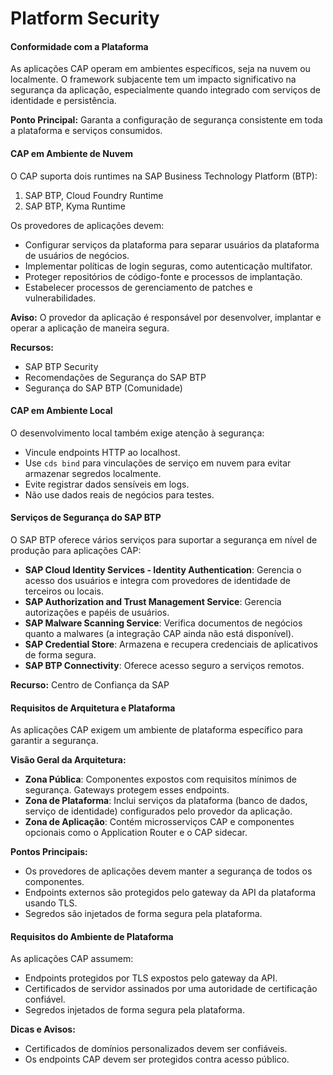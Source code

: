 # Platform Security
#### Conformidade com a Plataforma

As aplicações CAP operam em ambientes específicos, seja na nuvem ou localmente. O framework subjacente tem um impacto significativo na segurança da aplicação, especialmente quando integrado com serviços de identidade e persistência.

**Ponto Principal:** Garanta a configuração de segurança consistente em toda a plataforma e serviços consumidos.

#### CAP em Ambiente de Nuvem
O CAP suporta dois runtimes na SAP Business Technology Platform (BTP):

1. SAP BTP, Cloud Foundry Runtime
2. SAP BTP, Kyma Runtime

Os provedores de aplicações devem:

- Configurar serviços da plataforma para separar usuários da plataforma de usuários de negócios.
- Implementar políticas de login seguras, como autenticação multifator.
- Proteger repositórios de código-fonte e processos de implantação.
- Estabelecer processos de gerenciamento de patches e vulnerabilidades.

**Aviso:** O provedor da aplicação é responsável por desenvolver, implantar e operar a aplicação de maneira segura.

**Recursos:**

- SAP BTP Security
- Recomendações de Segurança do SAP BTP
- Segurança do SAP BTP (Comunidade)

#### CAP em Ambiente Local
O desenvolvimento local também exige atenção à segurança:

- Vincule endpoints HTTP ao localhost.
- Use `cds bind` para vinculações de serviço em nuvem para evitar armazenar segredos localmente.
- Evite registrar dados sensíveis em logs.
- Não use dados reais de negócios para testes.

#### Serviços de Segurança do SAP BTP
O SAP BTP oferece vários serviços para suportar a segurança em nível de produção para aplicações CAP:

- **SAP Cloud Identity Services - Identity Authentication**: Gerencia o acesso dos usuários e integra com provedores de identidade de terceiros ou locais.
- **SAP Authorization and Trust Management Service**: Gerencia autorizações e papéis de usuários.
- **SAP Malware Scanning Service**: Verifica documentos de negócios quanto a malwares (a integração CAP ainda não está disponível).
- **SAP Credential Store**: Armazena e recupera credenciais de aplicativos de forma segura.
- **SAP BTP Connectivity**: Oferece acesso seguro a serviços remotos.

**Recurso:** Centro de Confiança da SAP

#### Requisitos de Arquitetura e Plataforma
As aplicações CAP exigem um ambiente de plataforma específico para garantir a segurança.

**Visão Geral da Arquitetura:**

- **Zona Pública**: Componentes expostos com requisitos mínimos de segurança. Gateways protegem esses endpoints.
- **Zona de Plataforma**: Inclui serviços da plataforma (banco de dados, serviço de identidade) configurados pelo provedor da aplicação.
- **Zona de Aplicação**: Contém microsserviços CAP e componentes opcionais como o Application Router e o CAP sidecar.

**Pontos Principais:**

- Os provedores de aplicações devem manter a segurança de todos os componentes.
- Endpoints externos são protegidos pelo gateway da API da plataforma usando TLS.
- Segredos são injetados de forma segura pela plataforma.

#### Requisitos do Ambiente de Plataforma
As aplicações CAP assumem:

- Endpoints protegidos por TLS expostos pelo gateway da API.
- Certificados de servidor assinados por uma autoridade de certificação confiável.
- Segredos injetados de forma segura pela plataforma.

**Dicas e Avisos:**

- Certificados de domínios personalizados devem ser confiáveis.
- Os endpoints CAP devem ser protegidos contra acesso público.